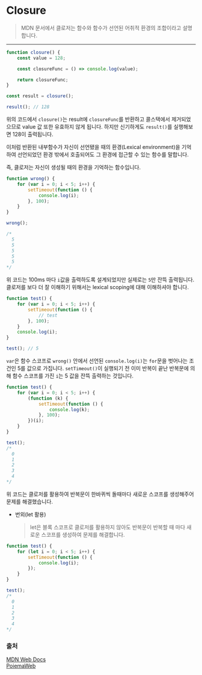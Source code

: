 # Closure

> MDN 문서에서 클로저는 함수와 함수가 선언된 어취적 환경의 조합이라고 설명합니다.

---

```javascript
function closure() {
	const value = 128;

	const closureFunc = () => console.log(value);

	return closureFunc;
}

const result = closure();

result(); // 128
```

위의 코드에서 `closure()`는 result에 `closureFunc`를 반환하고 콜스택에서 제거되었으므로 value 값 또한 유효하지 않게 됩니다. 하지만 신기하게도 `result()`를 실행해보면 128이 출력됩니다.

이처럼 반환된 내부함수가 자신이 선언됐을 때의 환경(Lexical environment)을 기억하여 선언되었던 환경 밖에서 호출되어도 그 환경에 접근할 수 있는 함수를 말합니다.

즉, 클로저는 자신이 생성될 때의 환경을 기억하는 함수입니다.

```javascript
function wrong() {
	for (var i = 0; i < 5; i++) {
		setTimeout(function () {
			console.log(i);
		}, 100);
	}
}

wrong();

/* 
  5
  5
  5
  5
  5
*/
```

위 코드는 100ms 마다 `i`값을 출력하도록 설계되었지만 실제로는 `5`만 잔뜩 출력됩니다. 클로저를 보다 더 잘 이해하기 위해서는 lexical scoping에 대해 이해하셔야 합니다.

```javascript
function test() {
	for (var i = 0; i < 5; i++) {
		setTimeout(function () {
			// test
		}, 100);
	}
	console.log(i);
}

test(); // 5
```

`var`은 함수 스코프로 `wrong()` 안에서 선언된 `console.log(i)`는 `for`문을 벗어나는 조건인 5를 값으로 가집니다. `setTimeout()`이 실행되기 전 이미 반복이 끝난 반복문에 의해 함수 스코프를 가진 `i`는 5 값을 잔뜩 출력하는 것입니다.

```javascript
function test() {
	for (var i = 0; i < 5; i++) {
		(function (k) {
			setTimeout(function () {
				console.log(k);
			}, 100);
		})(i);
	}
}

test();
/* 
  0
  1
  2
  3
  4
*/
```

위 코드는 클로저를 활용하여 반복문이 한바퀴씩 돌때마다 새로운 스코프를 생성해주어 문제를 해결했습니다.

- 번외(let 활용)
  > let은 블록 스코프로 클로저를 활용하지 않아도 반복문이 반복할 때 마다 새로운 스코프를 생성하여 문제를 해결합니다.

```javascript
function test() {
	for (let i = 0; i < 5; i++) {
		setTimeout(function () {
			console.log(i);
		});
	}
}

test();
/* 
  0
  1
  2
  3
  4
*/
```

### 출처

[MDN Web Docs](https://developer.mozilla.org/ko/docs/Web/JavaScript/Closures)  
[PoiemaWeb](https://poiemaweb.com/js-closure)
